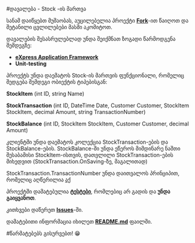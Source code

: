 #დავალება - Stock -ის მართვა

სანამ დაიწყებთ მუშაობას, აუცილებელია პროექტი <a href="https://guides.github.com/activities/forking/">**Fork**</a>-ით წაიღოთ და შეტანილი ცვლილებები მასში აკომიტოთ.

დავალების შესასრულებლად უნდა შეიქმნათ ზოგადი წარმოდგენა შემდეგზე: 
* <a href="https://www.devexpress.com/products/net/application_framework">**eXpress Application Framework**</a>
* **Unit-testing**

პროექტს უნდა დაემატოს Stock-ის მართვის ფუნქციონალი, რომელიც შედგება შემდეგი ობიექტის ტიპებისგან:

**StockItem** (int ID, string Name)

**StockTransaction** (int ID, DateTime Date, Customer Customer, StockItem StockItem, decimal Amount, string TransactionNumber)

**StockBalance** (int ID, StockItem StockItem, Customer Customer, decimal Amount)

კლიენტში უნდა დაემატოს კოლექცია StockTransaction-ების და StockBalance-ების.
StockBalance-ში უნდა ეწეროს მიმდინარე ნაშთი შესაბამისი StockItem-ისთვის, დათვლილი StockTransaction-ების მიხედვით (StockTransaction.OnSaving-ზე, მაგალითად)

StockTransaction.TransactionNumber უნდა დაითვალოს პრინციპით, რომელიც აღწერილია <a href="https://github.com/DoSo-Management/TypicalDxXafApp/blob/master/TypicalDXeXpressAppProject_DoSo.Module._Specs/StockTests.cs#L26-L29" target="_blank">აქ</a>

პროექტში დამატებულია <a href="https://github.com/DoSo-Management/TypicalDxXafApp/blob/master/TypicalDXeXpressAppProject_DoSo.Module._Specs/StockTests.cs" target="_blank">**ტესტები**</a>, რომლებიც არ გადის და **უნდა გაიყვანოთ**.

კითხვები დაწერეთ <a href="https://github.com/DoSo-Management/TypicalDxXafApp/issues">**Issues**</a>-ში.

დამატებითი ინფორმაცია იხილეთ <a href="https://github.com/DoSo-Management/TypicalDxXafApp/blob/master/README.md">**README.md**</a> ფაილში.

#წარმატებებს გისურვებთ! :grin:
